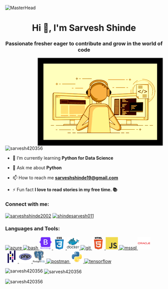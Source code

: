 ![MasterHead](https://github.com/sarvesh420356/sarvesh420356/blob/main/Screenshot_6.png?raw=true)
<h1 align="center">Hi 👋, I'm Sarvesh Shinde</h1>
<h3 align="center">Passionate fresher eager to contribute and grow in the world of code</h3>
<img align="right" alt="coding" width="400" src="ezgif.com-effects.gif">

<p align="left"> <img src="https://komarev.com/ghpvc/?username=sarvesh420356&label=Profile%20views&color=0e75b6&style=flat" alt="sarvesh420356" /> </p>

- 🌱 I’m currently learning **Python for Data Science**

- 💬 Ask me about **Python**

- 📫 How to reach me **sarveshshinde19@gmail.com**

<!-- - 📄 Know about my experiences [https://drive.google.com/file/d/18NveYnvGPmlFH6DBFxjH-Ji6QcJqJN-T/view?usp=drive_link](https://drive.google.com/file/d/18NveYnvGPmlFH6DBFxjH-Ji6QcJqJN-T/view?usp=drive_link) -->

- ⚡ Fun fact **I love to read stories in my free time. 📚**

<h3 align="left">Connect with me:</h3>
<p align="left">
<a href="https://linkedin.com/in/sarveshshinde2002" target="blank"><img align="center" src="https://raw.githubusercontent.com/rahuldkjain/github-profile-readme-generator/master/src/images/icons/Social/linked-in-alt.svg" alt="sarveshshinde2002" height="30" width="40" /></a>
<a href="https://instagram.com/shindesarvesh011" target="blank"><img align="center" src="https://raw.githubusercontent.com/rahuldkjain/github-profile-readme-generator/master/src/images/icons/Social/instagram.svg" alt="shindesarvesh011" height="30" width="40" /></a>
</p>

<h3 align="left">Languages and Tools:</h3>
<p align="left"> <a href="https://azure.microsoft.com/en-in/" target="_blank" rel="noreferrer"> <img src="https://www.vectorlogo.zone/logos/microsoft_azure/microsoft_azure-icon.svg" alt="azure" width="40" height="40"/> </a> <a href="https://www.gnu.org/software/bash/" target="_blank" rel="noreferrer"> <img src="https://www.vectorlogo.zone/logos/gnu_bash/gnu_bash-icon.svg" alt="bash" width="40" height="40"/> </a> <a href="https://getbootstrap.com" target="_blank" rel="noreferrer"> <img src="https://raw.githubusercontent.com/devicons/devicon/master/icons/bootstrap/bootstrap-plain-wordmark.svg" alt="bootstrap" width="40" height="40"/> </a> <a href="https://www.w3schools.com/css/" target="_blank" rel="noreferrer"> <img src="https://raw.githubusercontent.com/devicons/devicon/master/icons/css3/css3-original-wordmark.svg" alt="css3" width="40" height="40"/> </a> <a href="https://www.docker.com/" target="_blank" rel="noreferrer"> <img src="https://raw.githubusercontent.com/devicons/devicon/master/icons/docker/docker-original-wordmark.svg" alt="docker" width="40" height="40"/> </a> <a href="https://git-scm.com/" target="_blank" rel="noreferrer"> <img src="https://www.vectorlogo.zone/logos/git-scm/git-scm-icon.svg" alt="git" width="40" height="40"/> </a> <a href="https://www.w3.org/html/" target="_blank" rel="noreferrer"> <img src="https://raw.githubusercontent.com/devicons/devicon/master/icons/html5/html5-original-wordmark.svg" alt="html5" width="40" height="40"/> </a> <a href="https://developer.mozilla.org/en-US/docs/Web/JavaScript" target="_blank" rel="noreferrer"> <img src="https://raw.githubusercontent.com/devicons/devicon/master/icons/javascript/javascript-original.svg" alt="javascript" width="40" height="40"/> </a> <a href="https://www.microsoft.com/en-us/sql-server" target="_blank" rel="noreferrer"> <img src="https://www.svgrepo.com/show/303229/microsoft-sql-server-logo.svg" alt="mssql" width="40" height="40"/> </a> <a href="https://www.oracle.com/" target="_blank" rel="noreferrer"> <img src="https://raw.githubusercontent.com/devicons/devicon/master/icons/oracle/oracle-original.svg" alt="oracle" width="40" height="40"/> </a> <a href="https://pandas.pydata.org/" target="_blank" rel="noreferrer"> <img src="https://raw.githubusercontent.com/devicons/devicon/2ae2a900d2f041da66e950e4d48052658d850630/icons/pandas/pandas-original.svg" alt="pandas" width="40" height="40"/> </a> <a href="https://www.php.net" target="_blank" rel="noreferrer"> <img src="https://raw.githubusercontent.com/devicons/devicon/master/icons/php/php-original.svg" alt="php" width="40" height="40"/> </a> <a href="https://www.postgresql.org" target="_blank" rel="noreferrer"> <img src="https://raw.githubusercontent.com/devicons/devicon/master/icons/postgresql/postgresql-original-wordmark.svg" alt="postgresql" width="40" height="40"/> </a> <a href="https://postman.com" target="_blank" rel="noreferrer"> <img src="https://www.vectorlogo.zone/logos/getpostman/getpostman-icon.svg" alt="postman" width="40" height="40"/> </a> <a href="https://www.python.org" target="_blank" rel="noreferrer"> <img src="https://raw.githubusercontent.com/devicons/devicon/master/icons/python/python-original.svg" alt="python" width="40" height="40"/> </a> <a href="https://www.tensorflow.org" target="_blank" rel="noreferrer"> <img src="https://www.vectorlogo.zone/logos/tensorflow/tensorflow-icon.svg" alt="tensorflow" width="40" height="40"/> </a> </p>

<p><img align="left" src="https://github-readme-stats.vercel.app/api/top-langs?username=sarvesh420356&show_icons=true&locale=en&layout=compact" alt="sarvesh420356" /></p>

<p>&nbsp;<img align="center" src="https://github-readme-stats.vercel.app/api?username=sarvesh420356&show_icons=true&locale=en" alt="sarvesh420356" /></p>

<p><img align="center" src="https://github-readme-streak-stats.herokuapp.com/?user=sarvesh420356&" alt="sarvesh420356" /></p>
